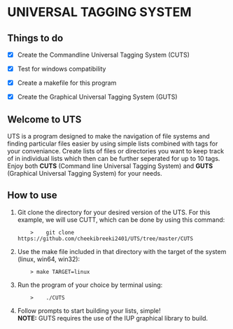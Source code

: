 <h1>UNIVERSAL TAGGING SYSTEM</h1>
<h2>Things to do</h2>

- [x] Create the Commandline Universal Tagging System (CUTS)

- [x] Test for windows compatibility

- [x] Create a makefile for this program

- [x] Create the Graphical Universal Tagging System (GUTS)

<h2>Welcome to UTS</h2>
UTS is a program designed to make the navigation of file systems and finding particular files easier by using simple lists combined with tags for your conveniance. Create lists of files or directories you want to keep track of in individual lists which then can be further seperated for up to 10 tags. Enjoy both <strong>CUTS</strong> (Command line Universal Tagging System) and <strong>GUTS</strong> (Graphical Universal Tagging System) for your needs.
<h2>How to use</h2>
<ol>
    <li>Git clone the directory for your desired version of the UTS. For this example, we will use CUTT, which can be done by using this command:</li>

        >    git clone https://github.com/cheekibreeki2401/UTS/tree/master/CUTS
    
 <li>Use the make file included in that directory with the target of the system (linux, win64, win32):</li>

        > make TARGET=linux

  <li>Run the program of your choice by terminal using:

        >    ./CUTS
   
 </li>
    <li>Follow prompts to start building your lists, simple!</li>
<strong>NOTE:</strong> GUTS requires the use of the IUP graphical library to build.
</ol>
